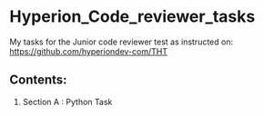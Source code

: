 # Hyperion_Code_reviewer_tasks
My tasks for the Junior code reviewer test as instructed on: https://github.com/hyperiondev-com/THT
## Contents:
1. Section A : Python Task
